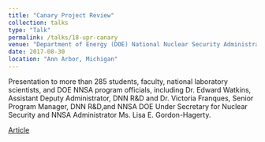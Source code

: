 ```yaml
---
title: "Canary Project Review"
collection: talks
type: "Talk"
permalink: /talks/18-upr-canary
venue: "Department of Energy (DOE) National Nuclear Security Administration (NNSA) Defense Nuclear Nonproliferation Research and Development (DNN R&D) University Program Review (UPR)."
date: 2017-08-30
location: "Ann Arbor, Michigan"
---
```


Presentation to more than 285 students, faculty, national laboratory scientists, and DOE NNSA program officials, including Dr. Edward Watkins, Assistant Deputy Administrator, DNN R&D and Dr. Victoria Franques, Senior Program Manager, DNN R&D,and NNSA DOE Under Secretary for Nuclear Security and NNSA Administrator Ms. Lisa E. Gordon-Hagerty.

[Article](https://nssc.berkeley.edu/university-program-review-2018/)
